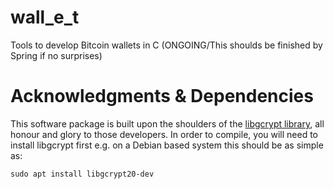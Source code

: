 # wall_e_t
Tools to develop Bitcoin wallets in C (ONGOING/This shoulds be finished by Spring if no surprises)

# Acknowledgments & Dependencies
This software package is built upon the shoulders of the [libgcrypt library](https://www.gnupg.org/software/libgcrypt/index.html), all honour and glory to those developers.
In order to compile, you will need to install libgcrypt first e.g. on a Debian based system this should be as simple as:

    sudo apt install libgcrypt20-dev
